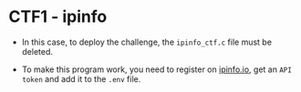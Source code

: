 # CTF1 - ipinfo

- In this case, to deploy the challenge, the `ipinfo_ctf.c` file must be deleted.

- To make this program work, you need to register on [ipinfo.io](https://ipinfo.io/signup), get an `API token` and add it to the `.env` file.
